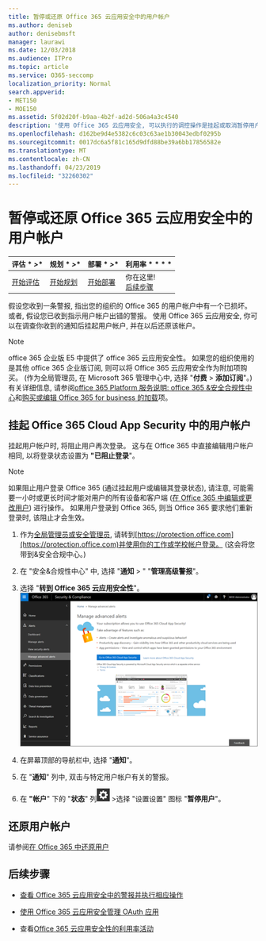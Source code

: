```yaml
---
title: 暂停或还原 Office 365 云应用安全中的用户帐户
ms.author: deniseb
author: denisebmsft
manager: laurawi
ms.date: 12/03/2018
ms.audience: ITPro
ms.topic: article
ms.service: O365-seccomp
localization_priority: Normal
search.appverid:
- MET150
- MOE150
ms.assetid: 5f02d20f-b9aa-4b2f-ad2d-506a4a3c4540
description: '使用 Office 365 云应用安全, 可以执行的调控操作是挂起或取消暂停用户帐户。 '
ms.openlocfilehash: d162be9d4e5382c6c03c63ae1b30043edbf0295b
ms.sourcegitcommit: 0017dc6a5f81c165d9dfd88be39a6bb17856582e
ms.translationtype: MT
ms.contentlocale: zh-CN
ms.lasthandoff: 04/23/2019
ms.locfileid: "32260302"
---
```

# <a name="suspend-or-restore-a-user-account-in-office-365-cloud-app-security"></a>暂停或还原 Office 365 云应用安全中的用户帐户

|评估 * *\>**|规划 * *\>**|部署 * *\>**|利用率 * * * *|
|:-----|:-----|:-----|:-----|
|[开始评估](office-365-cas-overview.md) <br/> |[开始规划](get-ready-for-office-365-cas.md) <br/> |[开始部署](turn-on-office-365-cas.md) <br/> |你在这里!  <br/> [后续步骤](#next-steps)<br/> |
   
假设您收到一条警报, 指出您的组织的 Office 365 的用户帐户中有一个已损坏。 或者, 假设您已收到指示用户帐户出错的警报。 使用 Office 365 云应用安全, 你可以在调查你收到的通知后挂起用户帐户, 并在以后还原该帐户。
  
> [!NOTE]
> office 365 企业版 E5 中提供了 office 365 云应用安全性。 如果您的组织使用的是其他 office 365 企业版订阅, 则可以将 Office 365 云应用安全作为附加项购买。 (作为全局管理员, 在 Microsoft 365 管理中心中, 选择 "**付费** \> **添加订阅**"。)有关详细信息, 请参阅[office 365 Platform 服务说明: office 365 &amp;安全合规性中心](https://technet.microsoft.com/en-us/library/dn933793.aspx)和[购买或编辑 Office 365 for business 的加载](https://support.office.com/article/4e7b57d6-b93b-457d-aecd-0ea58bff07a6)项。 
  
## <a name="to-suspend-a-user-account-in-office-365-cloud-app-security"></a>挂起 Office 365 Cloud App Security 中的用户帐户

挂起用户帐户时, 将阻止用户再次登录。 这与在 Office 365 中直接编辑用户帐户相同, 以将登录状态设置为 **"已阻止登录**"。
  
> [!NOTE]
> 如果阻止用户登录 Office 365 (通过挂起用户或编辑其登录状态), 请注意, 可能需要一小时或更长时间才能对用户的所有设备和客户端 ([在 Office 365 中编辑或更改用户](https://support.office.com/article/42BB3F17-8F9D-4182-B434-5F1C8024E614#SingleUserPreview)) 进行操作。 如果用户登录到 Office 365, 则当 Office 365 要求他们重新登录时, 该阻止才会生效。 
  
1. 作为[全局管理员或安全管理员](permissions-in-the-security-and-compliance-center.md), 请转到[https://protection.office.com](https://protection.office.com)并使用你的工作或学校帐户登录。 (这会将您带到&amp;安全合规中心。) 
    
2. 在 "安全&amp;合规性中心" 中, 选择 "**通知** \> " "**管理高级警报**"。
    
3. 选择 "**转到 Office 365 云应用安全性**"。<br>![在 "安全&amp;合规性中心" 中, 选择 "管理高级警报" 以转到 Office 365 云应用安全](media/958632d4-03e3-4ade-8e22-d5509db6fca7.png)<br>
  
4. 在屏幕顶部的导航栏中, 选择 "**通知**"。
    
5. 在 "**通知**" 列中, 双击与特定用户帐户有关的警报。 
    
6. 在 **"帐户**" 下的 "**状态**" 列![中,](media/e01b75cc-b28f-4b83-8f86-b1b13dc27ab2.png) \>选择 "设置设置" 图标 "**暂停用户**"。
    
## <a name="to-restore-a-user-account"></a>还原用户帐户

请参阅[在 Office 365 中还原用户](https://support.office.com/article/2c261e42-5dd1-48b0-845f-2a016d29cfc1)
  
## <a name="next-steps"></a>后续步骤

- [查看 Office 365 云应用安全中的警报并执行相应操作](review-office-365-cas-alerts.md)
    
- [使用 Office 365 云应用安全管理 OAuth 应用](manage-app-permissions-in-ocas.md)
    
- 查看[Office 365 云应用安全性的利用率活动](utilization-activities-for-ocas.md)
    

